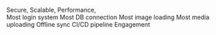 Secure, Scalable, Performance, 
<br />
Most login system
Most DB connection
Most image loading
Most media uploading
Offline sync
CI/CD pipeline
Engagement


